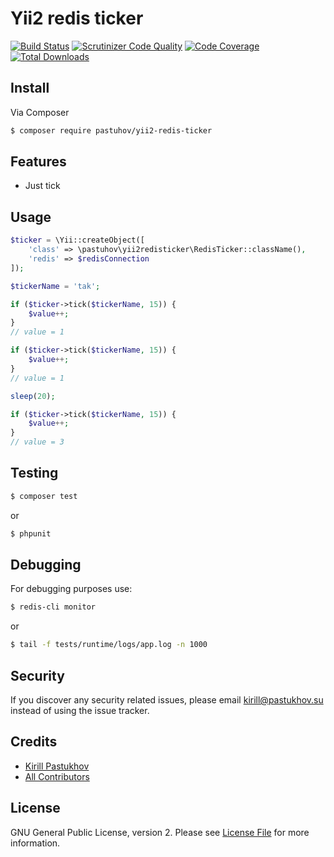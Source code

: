 # Yii2 redis ticker

[![Build Status](https://travis-ci.org/pastuhov/yii2-redis-ticker.svg)](https://travis-ci.org/pastuhov/yii2-redis-ticker)
[![Scrutinizer Code Quality](https://scrutinizer-ci.com/g/pastuhov/yii2-redis-ticker/badges/quality-score.png?b=master)](https://scrutinizer-ci.com/g/pastuhov/yii2-redis-ticker/?branch=master)
[![Code Coverage](https://scrutinizer-ci.com/g/pastuhov/yii2-redis-ticker/badges/coverage.png?b=master)](https://scrutinizer-ci.com/g/pastuhov/yii2-redis-ticker/?branch=master)
[![Total Downloads](https://poser.pugx.org/pastuhov/yii2-redis-ticker/downloads)](https://packagist.org/packages/pastuhov/yii2-redis-ticker)

## Install

Via Composer

``` bash
$ composer require pastuhov/yii2-redis-ticker
```

## Features

* Just tick

## Usage

```php
$ticker = \Yii::createObject([
	'class' => \pastuhov\yii2redisticker\RedisTicker::className(),
	'redis' => $redisConnection
]);

$tickerName = 'tak';

if ($ticker->tick($tickerName, 15)) {
	$value++;
}
// value = 1

if ($ticker->tick($tickerName, 15)) {
	$value++;
}
// value = 1

sleep(20);

if ($ticker->tick($tickerName, 15)) {
	$value++;
}
// value = 3
```

## Testing

```bash
$ composer test
```
or
```bash
$ phpunit
```

## Debugging

For debugging purposes use:

```bash
$ redis-cli monitor
```
or 

```bash
$ tail -f tests/runtime/logs/app.log -n 1000
```

## Security

If you discover any security related issues, please email kirill@pastukhov.su instead of using the issue tracker.

## Credits

- [Kirill Pastukhov](https://github.com/pastuhov)
- [All Contributors](../../contributors)

## License

GNU General Public License, version 2. Please see [License File](LICENSE) for more information.
